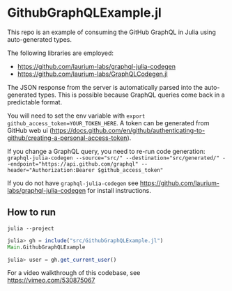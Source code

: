 # GithubGraphQLExample.jl

This repo is an example of consuming the GitHub GraphQL in Julia using auto-generated types. 

The following libraries are employed:
- https://github.com/laurium-labs/graphql-julia-codegen
- https://github.com/laurium-labs/GraphQLCodegen.jl

The JSON response from the server is automatically parsed into the auto-generated types. This is possible because GraphQL queries come back in a predictable format. 

You will need to set the env variable with `export github_access_token=YOUR_TOKEN_HERE`. A token can be generated from GitHub web ui (https://docs.github.com/en/github/authenticating-to-github/creating-a-personal-access-token).

If you change a GraphQL query, you need to re-run code generation: `graphql-julia-codegen --source="src/" --destination="src/generated/" --endpoint="https://api.github.com/graphql" --header="Authorization:Bearer $github_access_token"`

If you do not have `graphql-julia-codegen` see https://github.com/laurium-labs/graphql-julia-codegen for install instructions.

## How to run

`julia --project`

```julia
julia> gh = include("src/GithubGraphQLExample.jl")
Main.GithubGraphQLExample

julia> user = gh.get_current_user()
```


For a video walkthrough of this codebase, see https://vimeo.com/530875067
